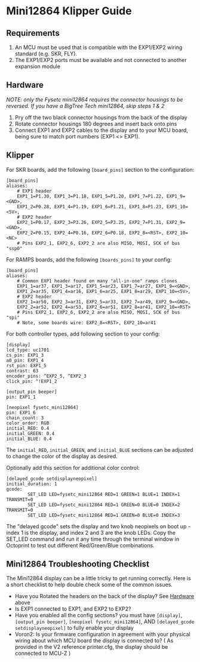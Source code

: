 # Mini12864 Klipper Guide

## Requirements

1. An MCU must be used that is compatible with the EXP1/EXP2 wiring standard (e.g. SKR, FLY).
2. The EXP1/EXP2 ports must be available and not connected to another expansion module

## Hardware
*NOTE: only the Fysetc mini12864 requires the connector housings to be reversed.  If you have a BigTree Tech mini12864, skip steps 1 & 2*
1. Pry off the two black connector housings from the back of the display
2. Rotate connector housings 180 degrees and insert back onto pins
3. Connect EXP1 and EXP2 cables to the display and to your MCU board, being sure to match port numbers (EXP1 <> EXP1).

## Klipper

For SKR boards, add the following `[board_pins]` section to the configuration:

```
[board_pins]
aliases:
    # EXP1 header
    EXP1_1=P1.30, EXP1_3=P1.18, EXP1_5=P1.20, EXP1_7=P1.22, EXP1_9=<GND>,
    EXP1_2=P0.28, EXP1_4=P1.19, EXP1_6=P1.21, EXP1_8=P1.23, EXP1_10=<5V>,
    # EXP2 header
    EXP2_1=P0.17, EXP2_3=P3.26, EXP2_5=P3.25, EXP2_7=P1.31, EXP2_9=<GND>,
    EXP2_2=P0.15, EXP2_4=P0.16, EXP2_6=P0.18, EXP2_8=<RST>, EXP2_10=<NC>
    # Pins EXP2_1, EXP2_6, EXP2_2 are also MISO, MOSI, SCK of bus "ssp0"
```

For RAMPS boards, add the following `[boards_pins]` to your config:

```
[board_pins]
aliases:
    # Common EXP1 header found on many "all-in-one" ramps clones
    EXP1_1=ar37, EXP1_3=ar17, EXP1_5=ar23, EXP1_7=ar27, EXP1_9=<GND>,
    EXP1_2=ar35, EXP1_4=ar16, EXP1_6=ar25, EXP1_8=ar29, EXP1_10=<5V>,
    # EXP2 header
    EXP2_1=ar50, EXP2_3=ar31, EXP2_5=ar33, EXP2_7=ar49, EXP2_9=<GND>,
    EXP2_2=ar52, EXP2_4=ar53, EXP2_6=ar51, EXP2_8=ar41, EXP2_10=<RST>
    # Pins EXP2_1, EXP2_6, EXP2_2 are also MISO, MOSI, SCK of bus "spi"
    # Note, some boards wire: EXP2_8=<RST>, EXP2_10=ar41
```

For both controller types, add following section to your config:

```
[display]
lcd_type: uc1701
cs_pin: EXP1_3
a0_pin: EXP1_4
rst_pin: EXP1_5
contrast: 63
encoder_pins: ^EXP2_5, ^EXP2_3
click_pin: ^!EXP1_2
 
[output_pin beeper]
pin: EXP1_1
 
[neopixel fysetc_mini12864]
pin: EXP1_6
chain_count: 3
color_order: RGB
initial_RED: 0.4
initial_GREEN: 0.4
initial_BLUE: 0.4
```

The `initial_RED`, `initial_GREEN`, and `initial_BLUE` sections can be adjusted to change the color of the display as desired.


Optionally add this section for additional color control:

``` 
[delayed_gcode setdisplayneopixel]
initial_duration: 1
gcode:
        SET_LED LED=fysetc_mini12864 RED=1 GREEN=1 BLUE=1 INDEX=1 TRANSMIT=0
        SET_LED LED=fysetc_mini12864 RED=1 GREEN=0 BLUE=0 INDEX=2 TRANSMIT=0
        SET_LED LED=fysetc_mini12864 RED=1 GREEN=0 BLUE=0 INDEX=3
```

The "delayed gcode" sets the display and two knob neopixels on boot up - index 1 is the display, and index 2 and 3 are the knob LEDs.   Copy the SET_LED command and run it any time through the terminal window in Octoprint to test out different Red/Green/Blue combinations.

## Mini12864 Troubleshooting Checklist
The Mini12864 display can be a little tricky to get running correctly.  Here is a short checklist to help double check some of the common issues.

* Have you Rotated the headers on the back of the display?  See [Hardware](#hardware) above
* Is EXP1 connected to EXP1, and EXP2 to EXP2?
* Have you enabled all the config sections?  you must have `[display]`,  `[output_pin beeper]`, `[neopixel fysetc_mini12864]`, AND `[delayed_gcode setdisplayneopixel]` to fully enable your display
* Voron2: Is your firmware configuration in agreement with your physical wiring about which MCU board the display is connected to?  ( As provided in the V2 reference printer.cfg, the display should be connected to MCU-Z )
